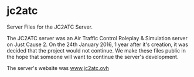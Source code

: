 # jc2atc

Server Files for the JC2ATC Server.

The JC2ATC server was an Air Traffic Control Roleplay & Simulation server on Just Cause 2. On the 24th January 2016, 1 year after it's creation, it was decided that the project would not continue. We make these files public in the hope that someone will want to continue the server's development.

The server's website was www.jc2atc.ovh
